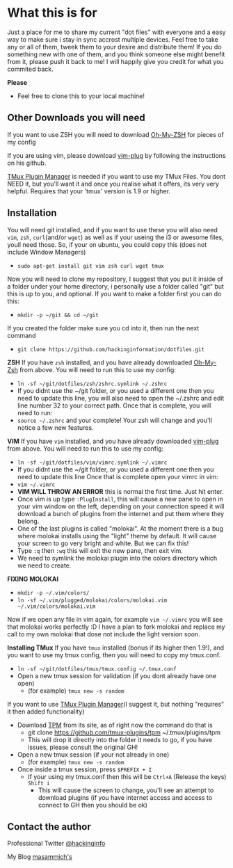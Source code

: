 # What this is for

Just a place for me to share my current "dot files" with everyone and a easy way to make sure i stay in sync accrost multiple devices.
Feel free to take any or all of them, tweek them to your desire and distribute them! 
If you do something new with one of them, and you think someone else might benefit from it, please push it back to me! I will happily give you credit for what you commited back.

**Please** 
* Feel free to clone this to your local machine!

## Other Downloads you will need

If you want to use ZSH you will need to download [Oh-My-ZSH][zsh] for pieces of my config

If you are using vim, please download [vim-plug][plug] by following the instructions on his github.

[TMux Plugin Manager][tpm] is needed if you want to use my TMux Files. You dont NEED it, but you'll want it and once you realise what it offers, its very very helpful. Requires that your 'tmux' version is 1.9 or higher.  

## Installation

You will need git installed, and if you want to use these you will also need `vim`, `zsh`, `curl`(and/or `wget`) as well as if your useing the i3 or awesome files, youll need those.
So, if your on ubuntu, you could copy this (does not include Window Managers)
* `sudo apt-get install git vim zsh curl wget tmux`

Now you will need to clone my repository, I suggest that you put it inside of a folder under your home directory, i personally use a folder called "git" but this is up to you, and optional.
If you want to make a folder first you can do this:
* `mkdir -p ~/git && cd ~/git`

If you created the folder make sure you cd into it, then run the next command
* `git clone https://github.com/hackinginformation/dotfiles.git`

**ZSH**
If you have `zsh` installed, and you have already downloaded [Oh-My-Zsh][zsh] from above. You will need to run this to use my config:
* `ln -sf ~/git/dotfiles/zsh/zshrc.symlink ~/.zshrc` 
* If you didnt use the ~/git folder, or you used a different one then you need to update this line, you will also need to open the ~/.zshrc and edit line number 32 to your correct path.
Once that is complete, you will need to run:
* `source ~/.zshrc` and your complete! Your zsh will change and you'll notice a few new features.

**VIM**
If you have `vim` installed, and you have already downloaded [vim-plug][plug] from above. You will need to run this to use my config:
* `ln -sf ~/git/dotfiles/vim/vimrc.symlink ~/.vimrc` 
* If you didnt use the ~/git folder, or you used a different one then you need to update this line
Once that is complete open your vimrc in vim:
* `vim ~/.vimrc`
* **VIM WILL THROW AN ERROR** this is normal the first time. Just hit enter.
* Once vim is up type `:PlugInstall`, this will cause a new pane to open in your vim window on the left, depending on your connection speed it will download a bunch of plugins from the internet and put them where they belong. 
* One of the last plugins is called "molokai". At the moment there is a bug where molokai installs using the "light" theme by default. It will cause your screen to go very bright and white. But we can fix this!
* Type `:q` then `:wq` this will exit the new pane, then exit vim.
* We need to symlink the molokai plugin into the colors directory which we need to create.

**FIXING MOLOKAI**
* `mkdir -p ~/.vim/colors/`
* `ln -sf ~/.vim/plugged/molokai/colors/molokai.vim ~/.vim/colors/molokai.vim`

Now if we open any file in vim again, for example `vim ~/.vimrc` you will see that molokai works perfectly :D
I have a plan to fork molokai and replace my call to my own molokai that dose not include the light version soon.

**Installing TMux**
If you have `tmux` installed (bonus if its higher then 1.9!), and you want to use my tmux config, then you will need to copy my tmux.conf.
* `ln -sf ~/git/dotfiles/tmux/tmux.config ~/.tmux.conf`
* Open a new tmux session for validation (if you dont already have one open)
  * (for example) `tmux new -s random`

If you want to use [TMux Plugin Manager][tpm](I suggest it, but nothing "requires" it then added functionality)
* Download [TPM][tpm] from its site, as of right now the command do that is
  * git clone https://github.com/tmux-plugins/tpm ~/.tmux/plugins/tpm
  * This will drop it directly into the folder it needs to go, if you have issues, please consult the original GH! 
* Open a new tmux session (if your not already in one)
  * (for example) `tmux new -s random`
* Once inside a tmux session, press `$PREFIX + I`
  * If your using my tmux.conf then this will be `Ctrl+A` (Release the keys) `Shift i`
    * This will cause the screen to change, you'll see an attempt to download plugins (if you have internet access and access to connect to GH then you should be ok)

## Contact the author

Professional  Twitter [@hackinginfo][tweet]

My Blog    [masammich's][blog]


[plug]:         https://github.com/junegunn/vim-plug
[zsh]:          https://github.com/robbyrussell/oh-my-zsh
[tpm]:          https://github.com/tmux-plugins/tpm
[tweet]:        https://twitter.com/MaSammchs
[blog]:         http://masammich.technoanomaly.com/
